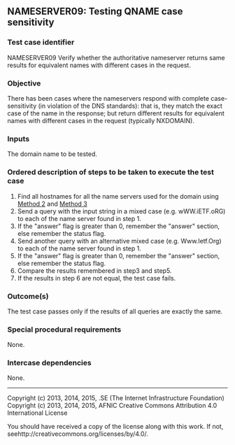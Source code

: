 ## NAMESERVER09: Testing QNAME case sensitivity

### Test case identifier
NAMESERVER09 Verify whether the authoritative nameserver returns same results for equivalent names with different cases in the request.


### Objective
There has been cases where the nameservers respond with complete
case-sensitivity (in violation of the DNS standards): that is, they match the
exact case of the name in the response; but return different results for
equivalent names with different cases in the request (typically NXDOMAIN). 


### Inputs
The domain name to be tested.

### Ordered description of steps to be taken to execute the test case
1. Find all hostnames for all the name servers used for the domain
using [Method 2](../Methods.md#method-2-obtain-name-servers-from-parent) and
[Method 3](../Methods.md#method-3-obtain-name-servers-from-child)
2. Send a query with the input string in a mixed case (e.g. wWW.iETF.oRG) to
   each of the name server found in step 1. 
3. If the "answer" flag is greater than 0, remember the "answer" section, else
   remember the status flag. 
4. Send another query with an alternative mixed case (e.g. Www.Ietf.Org) to each
   of the name server found in step 1.
5. If the "answer" flag is greater than 0, remember the "answer" section, else
   remember the status flag. 
6. Compare the results remembered in step3 and step5.
7. If the results in step 6 are not equal, the test case fails.

### Outcome(s)
The test case passes only if the results of all queries are exactly the same. 

### Special procedural requirements
None.

### Intercase dependencies
None.

-------

Copyright (c) 2013, 2014, 2015, .SE (The Internet Infrastructure
Foundation) Copyright (c) 2013, 2014, 2015, AFNIC Creative Commons Attribution
4.0 International License

You should have received a copy of the license along with this work. If not,
seehttp://creativecommons.org/licenses/by/4.0/.

